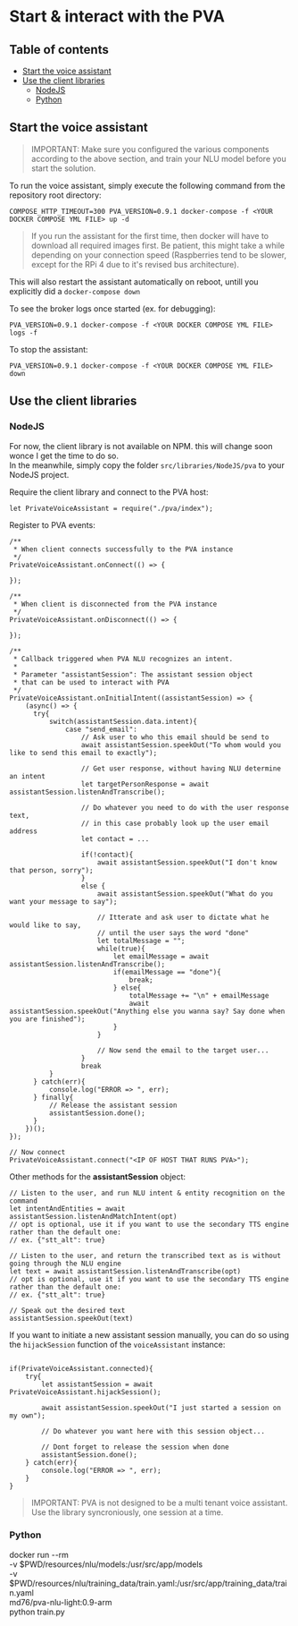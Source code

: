 # Start & interact with the PVA<a name="usage"></a>

## Table of contents

* [Start the voice assistant](#startassistant)  
* [Use the client libraries](#clientlib)  
  * [NodeJS](#libnode)  
  * [Python](#libpy)  

## Start the voice assistant<a name="startassistant"></a>

> IMPORTANT: Make sure you configured the various components according to the above section, and train your NLU model before you start the solution.

To run the voice assistant, simply execute the following command from the repository root directory:

```shell
COMPOSE_HTTP_TIMEOUT=300 PVA_VERSION=0.9.1 docker-compose -f <YOUR DOCKER COMPOSE YML FILE> up -d
```

> If you run the assistant for the first time, then docker will have to download all required images first. Be patient, this might take a while depending on your connection speed (Raspberries tend to be slower, except for the RPi 4 due to it's revised bus architecture). 

This will also restart the assistant automatically on reboot, untill you explicitly did a `docker-compose down`

To see the broker logs once started (ex. for debugging):

```shell
PVA_VERSION=0.9.1 docker-compose -f <YOUR DOCKER COMPOSE YML FILE> logs -f
```

To stop the assistant:

```shell
PVA_VERSION=0.9.1 docker-compose -f <YOUR DOCKER COMPOSE YML FILE> down
```

## Use the client libraries<a name="clientlib"></a>

### NodeJS<a name="libnode"></a>

For now, the client library is not available on NPM. this will change soon wonce I get the time to do so.  
In the meanwhile, simply copy the folder `src/libraries/NodeJS/pva` to your NodeJS project.  

Require the client library and connect to the PVA host:

```node
let PrivateVoiceAssistant = require("./pva/index");
```

Register to PVA events:

```node
/**
 * When client connects successfully to the PVA instance
 */
PrivateVoiceAssistant.onConnect(() => {

});

/**
 * When client is disconnected from the PVA instance
 */
PrivateVoiceAssistant.onDisconnect(() => {
    
});

/**
 * Callback triggered when PVA NLU recognizes an intent.
 * 
 * Parameter "assistantSession": The assistant session object 
 * that can be used to interact with PVA
 */
PrivateVoiceAssistant.onInitialIntent((assistantSession) => {
    (async() => {
      try{
          switch(assistantSession.data.intent){
              case "send_email":
                  // Ask user to who this email should be send to
                  await assistantSession.speekOut("To whom would you like to send this email to exactly");

                  // Get user response, without having NLU determine an intent
                  let targetPersonResponse = await assistantSession.listenAndTranscribe();

                  // Do whatever you need to do with the user response text, 
                  // in this case probably look up the user email address
                  let contact = ...

                  if(!contact){
                      await assistantSession.speekOut("I don't know that person, sorry");
                  } 
                  else {
                      await assistantSession.speekOut("What do you want your message to say");

                      // Itterate and ask user to dictate what he would like to say, 
                      // until the user says the word "done"
                      let totalMessage = "";
                      while(true){
                          let emailMessage = await assistantSession.listenAndTranscribe();
                          if(emailMessage == "done"){
                              break;
                          } else{
                              totalMessage += "\n" + emailMessage
                              await assistantSession.speekOut("Anything else you wanna say? Say done when you are finished");
                          }
                      }

                      // Now send the email to the target user...
                  }
                  break
          }
      } catch(err){
          console.log("ERROR => ", err);            
      } finally{
          // Release the assistant session
          assistantSession.done();
      }
    })();
});

// Now connect
PrivateVoiceAssistant.connect("<IP OF HOST THAT RUNS PVA>");
```

Other methods for the __assistantSession__ object:

```node
// Listen to the user, and run NLU intent & entity recognition on the command
let intentAndEntities = await assistantSession.listenAndMatchIntent(opt)
// opt is optional, use it if you want to use the secondary TTS engine rather than the default one:
// ex. {"stt_alt": true}

// Listen to the user, and return the transcribed text as is without going through the NLU engine
let text = await assistantSession.listenAndTranscribe(opt)
// opt is optional, use it if you want to use the secondary TTS engine rather than the default one:
// ex. {"stt_alt": true}

// Speak out the desired text
assistantSession.speekOut(text)
```

If you want to initiate a new assistant session manually, you can do so using the `hijackSession` function of the `voiceAssistant` instance:

```node

if(PrivateVoiceAssistant.connected){
    try{
        let assistantSession = await PrivateVoiceAssistant.hijackSession();
        
        await assistantSession.speekOut("I just started a session on my own");
        
        // Do whatever you want here with this session object...

        // Dont forget to release the session when done
        assistantSession.done();
    } catch(err){
        console.log("ERROR => ", err);            
    }
}
```

> IMPORTANT: PVA is not designed to be a multi tenant voice assistant. Use the library syncroniously, one session at a time.


### Python<a name="libpy"></a>


docker run --rm \
  -v $PWD/resources/nlu/models:/usr/src/app/models \
  -v $PWD/resources/nlu/training_data/train.yaml:/usr/src/app/training_data/train.yaml \
  md76/pva-nlu-light:0.9-arm \
  python train.py
